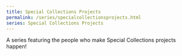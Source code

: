 ```yaml
---
title: Special Collections Projects
permalink: /series/specialcollectionsprojects.html
series: Special Collections Projects
---
```


A series featuring the people who make Special Collections projects happen!